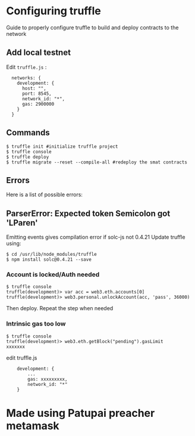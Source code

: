 # Configuring truffle
Guide to properly configure truffle to build and deploy contracts to the network


## Add local testnet

Edit `truffle.js` :

```
  networks: {
    development: {
      host: "",
      port: 8545,
      network_id: "*",
      gas: 2900000
    }
  }
```

## Commands

```
$ truffle init #initialize truffle project
$ truffle console
$ truffle deploy
$ truffle migrate --reset --compile-all #redeploy the smat contracts

```

## Errors
Here is a list of possible errors:

## ParserError: Expected token Semicolon got 'LParen'

Emitting events gives compilation error if solc-js not 0.4.21
Update truffle using:

```
$ cd /usr/lib/node_modules/truffle
$ npm install solc@0.4.21 --save
```

### Account is locked/Auth needed

```
$ truffle console
truffle(development)> var acc = web3.eth.accounts[0]
truffle(development)> web3.personal.unlockAccount(acc, 'pass', 36000)
```

Then deploy. Repeat the step when needed

### Intrinsic gas too low

```
$ truffle console
truffle(development)> web3.eth.getBlock("pending").gasLimit
xxxxxxx
```

edit truffle.js

```
    development: {
        ...
        gas: xxxxxxxxx,
        network_id: "*"
    }
```
# Made using Patupai preacher metamask
